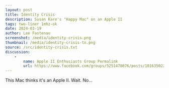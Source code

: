 ```yaml
---
layout: post
title: Identity Crisis
description: Susan Kare's "Happy Mac" on an Apple II
tags: two-liner 1mhz-ok
date: 2024-03-19
author: Lee Fastenau
screenshot: /media/identity-crisis.png
thumbnail: /media/identity-crisis-tn.png
source: /src/identity-crisis.txt
discussion:
    -
        name: Apple II Enthusiasts Group Permalink
        url: https://www.facebook.com/groups/5251478676/posts/10163502202643677/
---
```


This Mac thinks it's an Apple II. Wait. No...